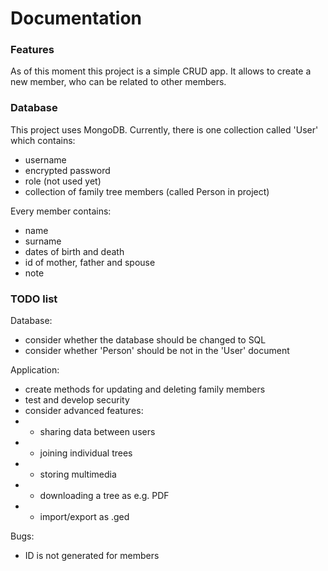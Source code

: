 # Documentation

### Features
As of this moment this project is a simple CRUD app. It allows to create a new member,
who can be related to other members. 


### Database
This project uses MongoDB. Currently, there is one collection called 'User' which contains:
* username
* encrypted password
* role (not used yet)
* collection of family tree members (called Person in project)

Every member contains:
* name
* surname
* dates of birth and death
* id of mother, father and spouse
* note

### TODO list

Database:
* consider whether the database should be changed to SQL
* consider whether 'Person' should be not in the 'User' document

Application:
* create methods for updating and deleting family members
* test and develop security
* consider advanced features:
* * sharing data between users
* * joining individual trees
* * storing multimedia
* * downloading a tree as e.g. PDF
* * import/export as .ged

Bugs:
* ID is not generated for members
